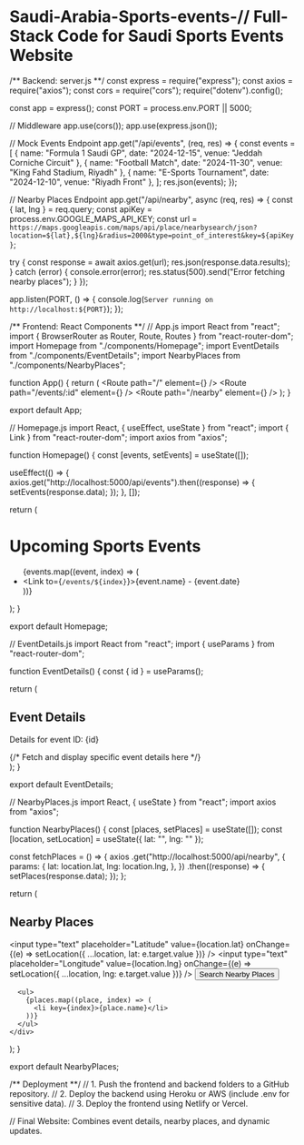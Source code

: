 # Saudi-Arabia-Sports-events-// Full-Stack Code for Saudi Sports Events Website

/** Backend: server.js **/
const express = require("express");
const axios = require("axios");
const cors = require("cors");
require("dotenv").config();

const app = express();
const PORT = process.env.PORT || 5000;

// Middleware
app.use(cors());
app.use(express.json());

// Mock Events Endpoint
app.get("/api/events", (req, res) => {
  const events = [
    { name: "Formula 1 Saudi GP", date: "2024-12-15", venue: "Jeddah Corniche Circuit" },
    { name: "Football Match", date: "2024-11-30", venue: "King Fahd Stadium, Riyadh" },
    { name: "E-Sports Tournament", date: "2024-12-10", venue: "Riyadh Front" },
  ];
  res.json(events);
});

// Nearby Places Endpoint
app.get("/api/nearby", async (req, res) => {
  const { lat, lng } = req.query;
  const apiKey = process.env.GOOGLE_MAPS_API_KEY;
  const url = `https://maps.googleapis.com/maps/api/place/nearbysearch/json?location=${lat},${lng}&radius=2000&type=point_of_interest&key=${apiKey}`;

  try {
    const response = await axios.get(url);
    res.json(response.data.results);
  } catch (error) {
    console.error(error);
    res.status(500).send("Error fetching nearby places");
  }
});

app.listen(PORT, () => {
  console.log(`Server running on http://localhost:${PORT}`);
});


/** Frontend: React Components **/
// App.js
import React from "react";
import { BrowserRouter as Router, Route, Routes } from "react-router-dom";
import Homepage from "./components/Homepage";
import EventDetails from "./components/EventDetails";
import NearbyPlaces from "./components/NearbyPlaces";

function App() {
  return (
    <Router>
      <Routes>
        <Route path="/" element={<Homepage />} />
        <Route path="/events/:id" element={<EventDetails />} />
        <Route path="/nearby" element={<NearbyPlaces />} />
      </Routes>
    </Router>
  );
}

export default App;


// Homepage.js
import React, { useEffect, useState } from "react";
import { Link } from "react-router-dom";
import axios from "axios";

function Homepage() {
  const [events, setEvents] = useState([]);

  useEffect(() => {
    axios.get("http://localhost:5000/api/events").then((response) => {
      setEvents(response.data);
    });
  }, []);

  return (
    <div>
      <h1>Upcoming Sports Events</h1>
      <ul>
        {events.map((event, index) => (
          <li key={index}>
            <Link to={`/events/${index}`}>{event.name}</Link> - {event.date}
          </li>
        ))}
      </ul>
    </div>
  );
}

export default Homepage;


// EventDetails.js
import React from "react";
import { useParams } from "react-router-dom";

function EventDetails() {
  const { id } = useParams();

  return (
    <div>
      <h2>Event Details</h2>
      <p>Details for event ID: {id}</p>
      {/* Fetch and display specific event details here */}
    </div>
  );
}

export default EventDetails;


// NearbyPlaces.js
import React, { useState } from "react";
import axios from "axios";

function NearbyPlaces() {
  const [places, setPlaces] = useState([]);
  const [location, setLocation] = useState({ lat: "", lng: "" });

  const fetchPlaces = () => {
    axios
      .get("http://localhost:5000/api/nearby", {
        params: {
          lat: location.lat,
          lng: location.lng,
        },
      })
      .then((response) => {
        setPlaces(response.data);
      });
  };

  return (
    <div>
      <h2>Nearby Places</h2>
      <input
        type="text"
        placeholder="Latitude"
        value={location.lat}
        onChange={(e) => setLocation({ ...location, lat: e.target.value })}
      />
      <input
        type="text"
        placeholder="Longitude"
        value={location.lng}
        onChange={(e) => setLocation({ ...location, lng: e.target.value })}
      />
      <button onClick={fetchPlaces}>Search Nearby Places</button>

      <ul>
        {places.map((place, index) => (
          <li key={index}>{place.name}</li>
        ))}
      </ul>
    </div>
  );
}

export default NearbyPlaces;


/** Deployment **/
// 1. Push the frontend and backend folders to a GitHub repository.
// 2. Deploy the backend using Heroku or AWS (include .env for sensitive data).
// 3. Deploy the frontend using Netlify or Vercel.

// Final Website: Combines event details, nearby places, and dynamic updates.
